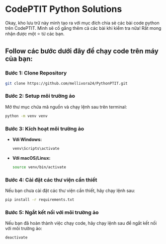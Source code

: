 # CodePTIT Python Solutions

Okay, kho lưu trữ này mình tạo ra với mục đích chia sẻ các bài code python trên CodePTIT. Mình sẽ cố gắng thêm cả các bài khi kiểm tra nữa!
Rất mong nhận được một ⭐ từ các bạn.

## Follow các bước dưới đây để chạy code trên máy của bạn:

### Bước 1: Clone Repository
```bash
git clone https://github.com/mellivora24/PythonPTIT.git
```

### Bước 2: Setup môi trường ảo
Mở thư mục chứa mã nguồn và chạy lệnh sau trên terminal:
```bash
python -m venv venv
```

### Bước 3: Kích hoạt môi trường ảo
- **Với Windows:**
  ```bash
  venv\Scripts\activate
  ```

- **Với macOS/Linux:**
  ```bash
  source venv/bin/activate
  ```

### Bước 4: Cài đặt các thư viện cần thiết
Nếu bạn chưa cài đặt các thư viện cần thiết, hãy chạy lệnh sau:
```bash
pip install -r requirements.txt
```

### Bước 5: Ngắt kết nối với môi trường ảo
Nếu bạn đã hoàn thành việc chạy code, hãy chạy lệnh sau để ngắt kết nối với môi trường ảo:
```bash
deactivate
```

